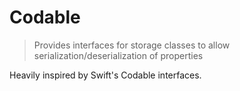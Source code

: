 # Codable

> Provides interfaces for storage classes to 
> allow serialization/deserialization of properties

Heavily inspired by Swift's Codable interfaces.